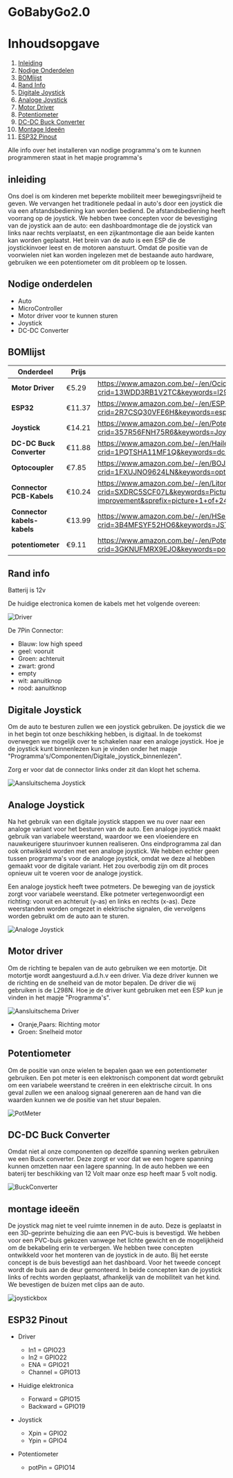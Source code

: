 # GoBabyGo2.0

# Inhoudsopgave
1. [Inleiding](#inleiding)
2. [Nodige Onderdelen](#nodige-onderdelen)
3. [BOMlijst](#bomlijst)
4. [Rand Info](#rand-info)
5. [Digitale Joystick](#digitale-joystick)
6. [Analoge Joystick](#analoge-joystick)
7. [Motor Driver](#motor-driver)
8. [Potentiometer](#potentiometer)
9. [DC-DC Buck Converter](#dc-dc-buck-converter)
10. [Montage Ideeën](#montage-ideeën)
11. [ESP32 Pinout](#esp32-pinout)

Alle info over het installeren van nodige programma's om te kunnen programmeren staat in het mapje programma's

## inleiding
Ons doel is om kinderen met beperkte mobiliteit meer bewegingsvrijheid te geven. We vervangen het traditionele pedaal in auto's door een joystick die via een afstandsbediening kan worden bediend. De afstandsbediening heeft voorrang op de joystick. We hebben twee concepten voor de bevestiging van de joystick aan de auto: een dashboardmontage die de joystick van links naar rechts verplaatst, en een zijkantmontage die aan beide kanten kan worden geplaatst. Het brein van de auto is een ESP die de joystickinvoer leest en de motoren aanstuurt. Omdat de positie van de voorwielen niet kan worden ingelezen met de bestaande auto hardware, gebruiken we een potentiometer om dit probleem op te lossen.

## Nodige onderdelen

- Auto
- MicroController
- Motor driver voor te kunnen sturen
- Joystick
- DC-DC Converter

## BOMlijst
| **Onderdeel**            | **Prijs** | **Link**                                                                                                                                                                                                                                                                |
|--------------------------|-----------|-------------------------------------------------------------------------------------------------------------------------------------------------------------------------------------------------------------------------------------------------------------------------|
| **Motor Driver**         | €5.29     | https://www.amazon.com.be/-/en/OcioDual-Stepper-Electronics-Projects-Raspberry/dp/B07YNR5KWP/ref=sr_1_10?crid=13WDD3RB1V2TC&keywords=l298n+motor+driver&qid=1695624708&sprefix=l298n+motor+driver%2Caps%2C69&sr=8-10                                                    |
| **ESP32**                | €11.37    | https://www.amazon.com.be/-/en/ESP-32S-Development-Antenna-Bluetooth-Arduino/dp/B07XH45MWW/ref=sr_1_27?crid=2R7CSQ30VFE6H&keywords=esp32&qid=1695629494&sprefix=esp32%2Caps%2C166&sr=8-27&th=1                                                                          |
| **Joystick**             | €14.21    | https://www.amazon.com.be/-/en/Potentiometer-JH-D202X-R2-Controller-Photography-Accessories/dp/B09J2C4DN5/ref=sr_1_3?crid=357R56FNH75R6&keywords=Joystick+potentiometer+JH-D202X-R4+10K&qid=1695624613&sprefix=joystick+potentiometer+jh-d202x-r4+10k%2Caps%2C66&sr=8-3 |
| **DC-DC Buck Converter** | €11.88    | https://www.amazon.com.be/-/en/Hailege-Converter-1-25-36V-Adjustable-Step-down/dp/B07XRF9NWP/ref=sr_1_7?crid=1PQTSHA11MF1Q&keywords=dc+to+dc+buck+converter+adjustable&qid=1695628749&sprefix=dc+to+dc+buck+converter+adjustable%2Caps%2C71&sr=8-7                      |
| **Optocoupler** | €7.85    | https://www.amazon.com.be/-/en/BOJACK-Optocoupler-Installation-Spacing-Package/dp/B08CXKZ98W/ref=sr_1_6?crid=1FXUJNO9624LN&keywords=optocoupler&qid=1695634939&sprefix=optocoupler%2Caps%2C69&sr=8-6                      |
| **Connector PCB-Kabels** | €10.24    | https://www.amazon.com.be/-/en/Litorange-Female-2-54mm-JST-XH-Connector/dp/B086W9HB3M/ref=sr_1_1?crid=SXDRC5SCF07L&keywords=Picture+1+of+24+Click+to+enlarge+Have+one+to+sell%3F+Sell+it+yourself+Terminal+Board+Connectors+JST+Male+Female&qid=1695648512&s=home-improvement&sprefix=picture+1+of+24+click+to+enlarge+have+one+to+sell+sell+it+yourself+terminal+board+connectors+jst+male+female%2Chome-improvement%2C199&sr=1-1                      |
| **Connector kabels-kabels** | €13.99    | https://www.amazon.com.be/-/en/HSeaMall-Connector-Female-Housing-Assortment/dp/B0716WZ6RW/ref=sr_1_12?crid=3B4MFSYF52HO6&keywords=JST+conector+set&qid=1696247641&s=home-improvement&sprefix=jst+conector+set%2Chome-improvement%2C66&sr=1-12                     |
| **potentiometer** | €9.11    | https://www.amazon.com.be/-/en/Potentiometer-Rotating-Automotive-Electronics-Multimedia/dp/B09BJMFVMZ/ref=sr_1_11?crid=3GKNUFMRX9EJO&keywords=potentiometer+10k&qid=1696248212&s=home-improvement&sprefix=potentiometer+10k%2Chome-improvement%2C259&sr=1-11                      |


## Rand info

Batterij is 12v 

De huidige electronica komen de kabels met het volgende overeen:

![Driver](./Img/DriverPicture.jpg)

De 7Pin Connector:
- Blauw: low high speed
- geel: vooruit
- Groen: achteruit
- zwart: grond
- empty
- wit: aanuitknop
- rood: aanuitknop

## Digitale Joystick
Om de auto te besturen zullen we een joystick gebruiken. De joystick die we in het begin tot onze beschikking hebben, is digitaal. 
In de toekomst overwegen we mogelijk over te schakelen naar een analoge joystick. Hoe je de joystick kunt binnenlezen kun je vinden onder het mapje "Programma's/Componenten/Digitale_joystick_binnenlezen".

Zorg er voor dat de connector links onder zit dan klopt het schema.

![Aansluitschema Joystick](./Img/Aansluitschema_Joystick.jpg)

## Analoge Joystick
Na het gebruik van een digitale joystick stappen we nu over naar een analoge variant voor het besturen van de auto. Een analoge
joystick maakt gebruik van variabele weerstand, waardoor we een vloeiendere en nauwkeurigere stuurinvoer kunnen realiseren. Ons
eindprogramma zal dan ook ontwikkeld worden met een analoge joystick. We hebben echter geen tussen programma's voor de analoge
joystick, omdat we deze al hebben gemaakt voor de digitale variant. Het zou overbodig zijn om dit proces opnieuw uit te voeren voor
de analoge joystick.

Een analoge joystick heeft twee potmeters. De beweging van de joystick zorgt voor variabele weerstand. Elke potmeter vertegenwoordigt
een richting: vooruit en achteruit (y-as) en links en rechts (x-as). Deze weerstanden worden omgezet in elektrische signalen, die
vervolgens worden gebruikt om de auto aan te sturen.

![Analoge Joystick](./Img/Analoge_Joystick.png)

## Motor driver
Om de richting te bepalen van de auto gebruiken we een motortje. Dit motortje wordt aangestuurd a.d.h.v een driver. 
Via deze driver kunnen we de richting en de snelheid van de motor bepalen. De driver die wij gebruiken is de L298N.
Hoe je de driver kunt gebruiken met een ESP kun je vinden in het mapje "Programma's".

![Aansluitschema Driver](./Img/Aansluitschema%20L298N%20H-brug.jpg) 

- Oranje,Paars: Richting motor
- Groen: Snelheid motor

## Potentiometer
Om de positie van onze wielen te bepalen gaan we een potentiometer gebruiken. Een pot meter is een elektronisch component 
dat wordt gebruikt om een variabele weerstand te creëren in een elektrische circuit. In ons geval zullen we een analoog signaal
genereren aan de hand van die waarden kunnen we de positie van het stuur bepalen.

![PotMeter](./Img/PotMeter.png)

## DC-DC Buck Converter
Omdat niet al onze componenten op dezelfde spanning werken gebruiken we een Buck converter. Deze zorgt er voor dat we een hogere spanning
kunnen omzetten naar een lagere spanning. In de auto hebben we een baterij ter beschikking van 12 Volt maar onze esp heeft maar 5 volt nodig. 

![BuckConverter](./Img/DC_DC_BuckConverter.jpg)

## montage ideeën
De joystick mag niet te veel ruimte innemen in de auto. Deze is geplaatst in een 3D-geprinte behuizing die aan een PVC-buis is bevestigd. We hebben voor een PVC-buis gekozen vanwege het lichte gewicht en de
mogelijkheid om de bekabeling erin te verbergen. We hebben twee concepten ontwikkeld voor het monteren van de joystick in de auto. Bij het eerste concept is de buis bevestigd aan het dashboard. Voor het tweede
concept wordt de buis aan de deur gemonteerd. In beide concepten kan de joystick links of rechts worden geplaatst, afhankelijk van de mobiliteit van het kind. We bevestigen de buizen met clips aan de auto.

![joystickbox](./Img/montage_3D.jpg)

## ESP32 Pinout
- Driver
  - In1 = GPIO23
  - In2 = GPIO22
  - ENA = GPIO21
  - Channel = GPIO13

- Huidige elektronica
  - Forward = GPIO15
  - Backward = GPIO19
- Joystick
  - Xpin = GPIO2
  - Ypin = GPIO4

- Potentiometer
  - potPin = GPIO14

